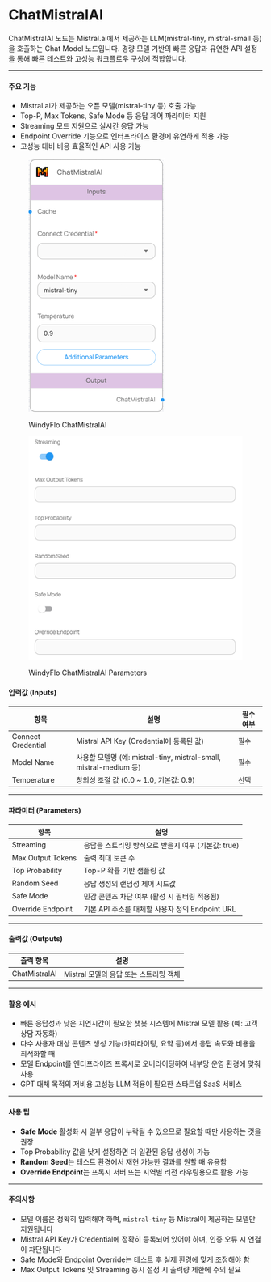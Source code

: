 # ChatMistralAI

ChatMistralAI 노드는 Mistral.ai에서 제공하는 LLM(mistral-tiny, mistral-small 등)을 호출하는 Chat Model 노드입니다. 경량 모델 기반의 빠른 응답과 유연한 API 설정을 통해 빠른 테스트와 고성능 워크플로우 구성에 적합합니다.

***

#### 주요 기능

* Mistral.ai가 제공하는 오픈 모델(mistral-tiny 등) 호출 가능
* Top-P, Max Tokens, Safe Mode 등 응답 제어 파라미터 지원
* Streaming 모드 지원으로 실시간 응답 가능
* Endpoint Override 기능으로 엔터프라이즈 환경에 유연하게 적용 가능
* 고성능 대비 비용 효율적인 API 사용 가능

<figure><img src="../../../.gitbook/assets/스크린샷 2025-05-12 111442.png" alt=""><figcaption><p>WindyFlo ChatMistralAI</p></figcaption></figure>

<figure><img src="../../../.gitbook/assets/스크린샷 2025-05-12 111451.png" alt=""><figcaption><p>WindyFlo ChatMistralAI Parameters</p></figcaption></figure>

#### 입력값 (Inputs)

| 항목                 | 설명                                                         | 필수 여부 |
| ------------------ | ---------------------------------------------------------- | ----- |
| Connect Credential | Mistral API Key (Credential에 등록된 값)                        | 필수    |
| Model Name         | 사용할 모델명 (예: mistral-tiny, mistral-small, mistral-medium 등) | 필수    |
| Temperature        | 창의성 조절 값 (0.0 \~ 1.0, 기본값: 0.9)                            | 선택    |

***

#### 파라미터 (Parameters)

| 항목                | 설명                                 |
| ----------------- | ---------------------------------- |
| Streaming         | 응답을 스트리밍 방식으로 받을지 여부 (기본값: true)   |
| Max Output Tokens | 출력 최대 토큰 수                         |
| Top Probability   | Top-P 확률 기반 샘플링 값                  |
| Random Seed       | 응답 생성의 랜덤성 제어 시드값                  |
| Safe Mode         | 민감 콘텐츠 차단 여부 (활성 시 필터링 적용됨)        |
| Override Endpoint | 기본 API 주소를 대체할 사용자 정의 Endpoint URL |

***

#### 출력값 (Outputs)

| 출력 항목         | 설명                        |
| ------------- | ------------------------- |
| ChatMistralAI | Mistral 모델의 응답 또는 스트리밍 객체 |

***

#### 활용 예시

* 빠른 응답성과 낮은 지연시간이 필요한 챗봇 시스템에 Mistral 모델 활용 (예: 고객 상담 자동화)
* 다수 사용자 대상 콘텐츠 생성 기능(카피라이팅, 요약 등)에서 응답 속도와 비용을 최적화할 때
* 모델 Endpoint를 엔터프라이즈 프록시로 오버라이딩하여 내부망 운영 환경에 맞춰 사용
* GPT 대체 목적의 저비용 고성능 LLM 적용이 필요한 스타트업 SaaS 서비스

***

#### 사용 팁

* **Safe Mode** 활성화 시 일부 응답이 누락될 수 있으므로 필요할 때만 사용하는 것을 권장
* Top Probability 값을 낮게 설정하면 더 일관된 응답 생성이 가능
* **Random Seed**는 테스트 환경에서 재현 가능한 결과를 원할 때 유용함
* **Override Endpoint**는 프록시 서버 또는 지역별 리전 라우팅용으로 활용 가능

***

#### 주의사항

* 모델 이름은 정확히 입력해야 하며, `mistral-tiny` 등 Mistral이 제공하는 모델만 지원됩니다
* Mistral API Key가 Credential에 정확히 등록되어 있어야 하며, 인증 오류 시 연결이 차단됩니다
* Safe Mode와 Endpoint Override는 테스트 후 실제 환경에 맞게 조정해야 함
* Max Output Tokens 및 Streaming 동시 설정 시 출력량 제한에 주의 필요
